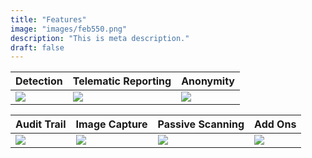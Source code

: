 ```yaml
---
title: "Features"
image: "images/feb550.png"
description: "This is meta description."
draft: false
---
```


| Detection | Telematic Reporting | Anonymity |
|----------|----------|----------|
| ![](/images/features/screen150.png)| ![](/images/features/phone150.png)| ![](/images/features/mask150.png) |

| Audit Trail | Image Capture | Passive Scanning | Add Ons |
|----------|----------|----------|-----------|
| ![](/images/features/log150.png)| ![](/images/features/frames150.png)| ![](/images/features/passive150.png)| ![](/images/features/web150.png)

<!--
#	Thermal detection
![](/images/features/screen150.png)
#	Automatic Reporting
 ![](/images/features/phone150.png)
# Anonymity
 ![](/images/features/mask150.png)
# Audit Trail
 ![](/images/features/log150.png)
#	Image Capture
![](/images/features/frames150.png)
#	Passive Scanning
 ![](/images/features/passive150.png)
# Add-Ons
![](/images/features/web150.png)
-->
